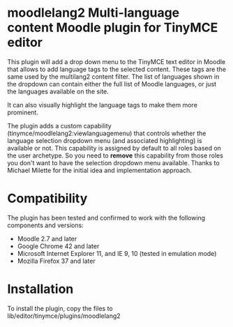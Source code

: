 
# moodlelang2 Multi-language content Moodle plugin for TinyMCE editor

This plugin will add a drop down menu to the TinyMCE text editor in
Moodle that allows to add language tags to the selected content. These
tags are the same used by the multilang2 content filter. The list of
languages shown in the dropdown can contain either the full list of
Moodle languages, or just the languages available on the site. 

It can also visually highlight the language tags to make them more
prominent.

The plugin adds a custom capability (tinymce/moodlelang2:viewlanguagemenu)
that controls whether the language selection dropdown menu (and associated
highlighting) is available or not. This capability is assigned by default to
all roles based on the user archetype. So you need to **remove** this capability
from those roles you don't want to have the selection dropdown menu available.
Thanks to Michael Milette for the initial idea and implementation approach.

# Compatibility

The plugin has been tested and confirmed to work with the following components
and versions:

 * Moodle 2.7 and later
 * Google Chrome 42 and later
 * Microsoft Internet Explorer 11, and IE 9, 10 (tested in emulation mode)
 * Mozilla Firefox 37 and later

# Installation

To install the plugin, copy the files to lib/editor/tinymce/plugins/moodlelang2

